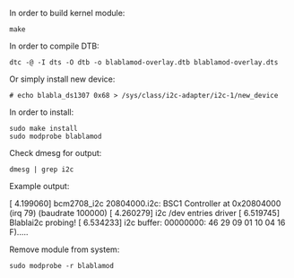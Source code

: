 In order to build kernel module:

	make

In order to compile DTB:

	dtc -@ -I dts -O dtb -o blablamod-overlay.dtb blablamod-overlay.dts

Or simply install new device:

	# echo blabla_ds1307 0x68 > /sys/class/i2c-adapter/i2c-1/new_device

In order to install:

	sudo make install
	sudo modprobe blablamod

Check dmesg for output:

	dmesg | grep i2c
	
Example output:

[    4.199060] bcm2708_i2c 20804000.i2c: BSC1 Controller at 0x20804000 (irq 79) (baudrate 100000)
[    4.260279] i2c /dev entries driver
[    6.519745] Blablai2c probing!
[    6.534233] i2c buffer: 00000000: 46 29 09 01 10 04 16                             F).....
	
Remove module from system:

	sudo modprobe -r blablamod
